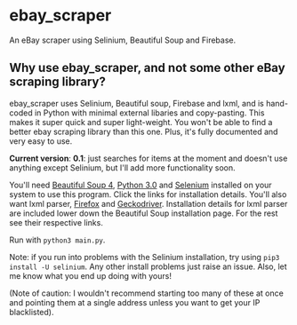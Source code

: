# ebay_scraper
An eBay scraper using Selinium, Beautiful Soup and Firebase.

## Why use ebay_scraper, and not some other eBay scraping library?

ebay_scraper uses Selinium, Beautiful soup, Firebase and lxml,
and is hand-coded in Python with minimal external libaries and 
copy-pasting. This makes it super quick and super light-weight.
You won't be able to find a better ebay scraping library than this one.
Plus, it's fully documented and very easy to use.

**Current version**:
**0.1**: just searches for items at the moment and doesn't use anything except Selinium, 
but I'll add more functionality soon.

You'll need [Beautiful Soup 4](https://www.crummy.com/software/BeautifulSoup/bs4/doc/),
[Python 3.0](https://www.python.org/downloads/) and [Selenium](https://pypi.python.org/pypi/selenium)
installed on your system to use this program.
Click the links for installation details.
You'll also want lxml parser, [Firefox](https://www.google.co.uk/search?q=install+Firefox&oq=install+Firefox&aqs=chrome..69i57j69i60l3j69i61j69i59.2052j0j4&client=ubuntu&sourceid=chrome&ie=UTF-8) and [Geckodriver](https://askubuntu.com/questions/870530/how-to-install-geckodriver-in-ubuntu). Installation details for lxml parser are included lower down the Beautiful Soup installation page. For the rest see their respective links.

Run with `python3 main.py`.

Note: if you run into problems with the Selinium installation, try using `pip3 install -U selinium`.
Any other install problems just raise an issue. Also, let me know what you end up doing with yours!

(Note of caution: I wouldn't recommend starting too many of these at once and pointing them
at a single address unless you want to get your IP blacklisted).
